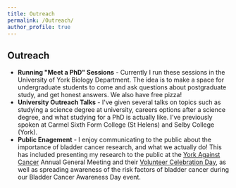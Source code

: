 ```yaml
---
title: Outreach
permalink: /Outreach/
author_profile: true
---
```




## Outreach
- **Running "Meet a PhD" Sessions** - Currently I run these sessions in the University of York Biology Department. The idea is to make a space for undergraduate students to come and ask questions about postgraduate study, and get honest answers. We also have free pizza!
- **University Outreach Talks** - I've given several talks on topics such as studying a science degree at university, careers options after a science degree, and what studying for a PhD is actually like. I've previously spoken at Carmel Sixth Form College (St Helens) and Selby College (York).
- **Public Enagement** - I enjoy communicating to the public about the importance of bladder cancer research, and what we actually do! This has included presenting my research to the public at the [York Against Cancer](https://www.yorkagainstcancer.org.uk/) Annual General Meeting and their [Volunteer Celebration Day](../images/YAC_Volunteer_Talk.jpeg), as well as spreading awareness of the risk factors of bladder cancer during our Bladder Cancer Awareness Day event.
